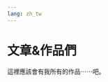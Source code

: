 ```yaml
---
lang: zh_tw
---
```


# 文章&作品們

這裡應該會有我所有的作品⋯⋯吧。

<div id="blogs"></div>

<script>
  l = "https://spreadsheets.google.com/feeds/cells/12kGrnf4m7rVOB3G-QDAU8UfhMSkSbxzEdLsOm7Pcm4E/1/public/values?alt=json";
  d = $("#blogs");
  j = JSON.parse(G(l)).feed.entry.filter(v => v.gs$cell.$t.slice(0,2) != '//');
  d.empty();
  for (o of j) {
    i = o.gs$cell;
    if (i.row == '1') continue;
    switch (i.col) {
      case '1':
      d.append($(`<a><div class="blog-post"><h4>${i.$t}</h4></div></a>`));
      break;
      case '2':
      d.children().last().attr('href', i.$t);
      break;
      case '3':
      d.children().last().children().first().append(i.$t);
      break;
    }
  }
</script>
